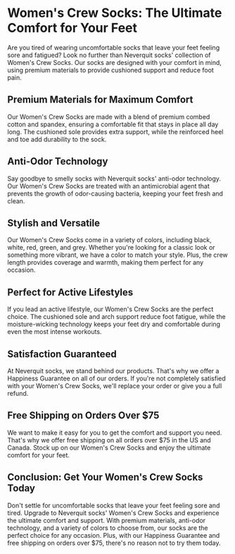# Women's Crew Socks: The Ultimate Comfort for Your Feet

Are you tired of wearing uncomfortable socks that leave your feet feeling sore and fatigued? Look no further than Neverquit socks' collection of Women's Crew Socks. Our socks are designed with your comfort in mind, using premium materials to provide cushioned support and reduce foot pain.

## Premium Materials for Maximum Comfort

Our Women's Crew Socks are made with a blend of premium combed cotton and spandex, ensuring a comfortable fit that stays in place all day long. The cushioned sole provides extra support, while the reinforced heel and toe add durability to the sock.

## Anti-Odor Technology

Say goodbye to smelly socks with Neverquit socks' anti-odor technology. Our Women's Crew Socks are treated with an antimicrobial agent that prevents the growth of odor-causing bacteria, keeping your feet fresh and clean.

## Stylish and Versatile

Our Women's Crew Socks come in a variety of colors, including black, white, red, green, and grey. Whether you're looking for a classic look or something more vibrant, we have a color to match your style. Plus, the crew length provides coverage and warmth, making them perfect for any occasion.

## Perfect for Active Lifestyles

If you lead an active lifestyle, our Women's Crew Socks are the perfect choice. The cushioned sole and arch support reduce foot fatigue, while the moisture-wicking technology keeps your feet dry and comfortable during even the most intense workouts.

## Satisfaction Guaranteed

At Neverquit socks, we stand behind our products. That's why we offer a Happiness Guarantee on all of our orders. If you're not completely satisfied with your Women's Crew Socks, we'll replace your order or give you a full refund.

## Free Shipping on Orders Over $75

We want to make it easy for you to get the comfort and support you need. That's why we offer free shipping on all orders over $75 in the US and Canada. Stock up on our Women's Crew Socks and enjoy the ultimate comfort for your feet.

## Conclusion: Get Your Women's Crew Socks Today

Don't settle for uncomfortable socks that leave your feet feeling sore and tired. Upgrade to Neverquit socks' Women's Crew Socks and experience the ultimate comfort and support. With premium materials, anti-odor technology, and a variety of colors to choose from, our socks are the perfect choice for any occasion. Plus, with our Happiness Guarantee and free shipping on orders over $75, there's no reason not to try them today.